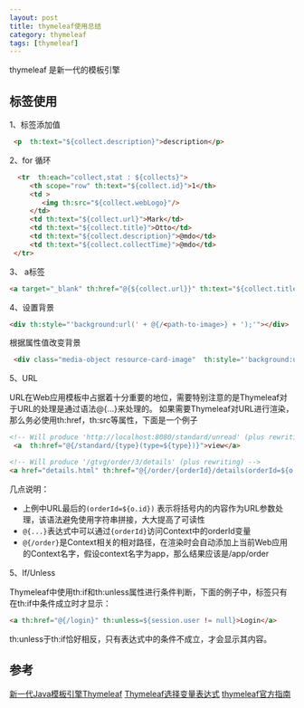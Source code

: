 ```yaml
---
layout: post
title: thymeleaf使用总结
category: thymeleaf
tags: [thymeleaf]
---
```


thymeleaf 是新一代的模板引擎

## 标签使用


1、标签添加值

``` html
 <p  th:text="${collect.description}">description</p>
```

2、for 循环

``` html
  <tr  th:each="collect,stat : ${collects}"> 
     <th scope="row" th:text="${collect.id}">1</th>
     <td >
        <img th:src="${collect.webLogo}"/>
     </td>
     <td th:text="${collect.url}">Mark</td>
     <td th:text="${collect.title}">Otto</td>
     <td th:text="${collect.description}">@mdo</td>
     <td th:text="${collect.collectTime}">@mdo</td>
 </tr>
```

3、 a标签

``` html
<a target="_blank" th:href="@{${collect.url}}" th:text="${collect.title}">title</a>
```

4、设置背景

``` html
<div th:style="'background:url(' + @{/<path-to-image>} + ');'"></div>
```

根据属性值改变背景

``` html
 <div class="media-object resource-card-image"  th:style="'background:url(' + @{(${collect.webLogo}=='' ? 'img/favicon.png' : ${collect.webLogo})} + ')'" ></div>
```

5、URL

URL在Web应用模板中占据着十分重要的地位，需要特别注意的是Thymeleaf对于URL的处理是通过语法@{...}来处理的。
如果需要Thymeleaf对URL进行渲染，那么务必使用th:href，th:src等属性，下面是一个例子

``` html
<!-- Will produce 'http://localhost:8080/standard/unread' (plus rewriting) -->
 <a  th:href="@{/standard/{type}(type=${type})}">view</a>

<!-- Will produce '/gtvg/order/3/details' (plus rewriting) -->
<a href="details.html" th:href="@{/order/{orderId}/details(orderId=${o.id})}">view</a>
```
几点说明：

 * 上例中URL最后的``` (orderId=${o.id}) ``` 表示将括号内的内容作为URL参数处理，该语法避免使用字符串拼接，大大提高了可读性
 *  ``` @{...} ```表达式中可以通过``` {orderId} ```访问Context中的orderId变量
 *  ``` @{/order} ```是Context相关的相对路径，在渲染时会自动添加上当前Web应用的Context名字，假设context名字为app，那么结果应该是/app/order


5、If/Unless

Thymeleaf中使用th:if和th:unless属性进行条件判断，下面的例子中，<a>标签只有在th:if中条件成立时才显示：

``` html
<a th:href="@{/login}" th:unless=${session.user != null}>Login</a>
``` 

th:unless于th:if恰好相反，只有表达式中的条件不成立，才会显示其内容。

## 参考

[新一代Java模板引擎Thymeleaf](http://www.tianmaying.com/tutorial/using-thymeleaf)
[Thymeleaf选择变量表达式](http://blog.ourway.top/post/76)
[thymeleaf官方指南](http://www.thymeleaf.org/doc/tutorials/2.1/thymeleafspring.html#integrating-thymeleaf-with-spring)





